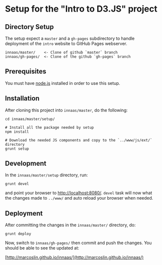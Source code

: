 # Setup for the "Intro to D3.JS" project

## Directory Setup
The setup expect a `master` and a `gh-pages` subdirectory to handle deployment of the `intro` website
to GitHub Pages webserver.

```
innaas/master/    <- Clone of github `master` branch
innaas/gh-pages/  <- Clone of the github `gh-pages` branch
```


## Prerequisites
You must have [node.js](http://nodejs.org/) installed in order to use this setup.


## Installation
After cloning this project into `innaas/master`, do the following:

```
cd innaas/master/setup/

# Install all the package needed by setup
npm install

# Download the needed JS components and copy to the `../www/js/ext/` directory
grunt setup
```

## Development
In the `innaas/master/setup` directory, run:

```
grunt devel
```

and point your browser to [http://localhost:8080/](http://localhost:8080/).  `devel` task will now what
the changes made to `../www/` and auto reload your browser when needed.

## Deployment
After committing the changes in the `innaas/master/` directory, do:

```
grunt deploy
```

Now, switch to `innaas/gh-pages/` then commit and push the changes.  You should be able to see the updated at:

[http://marcoslin.github.io/innaas/](http://marcoslin.github.io/innaas/)


